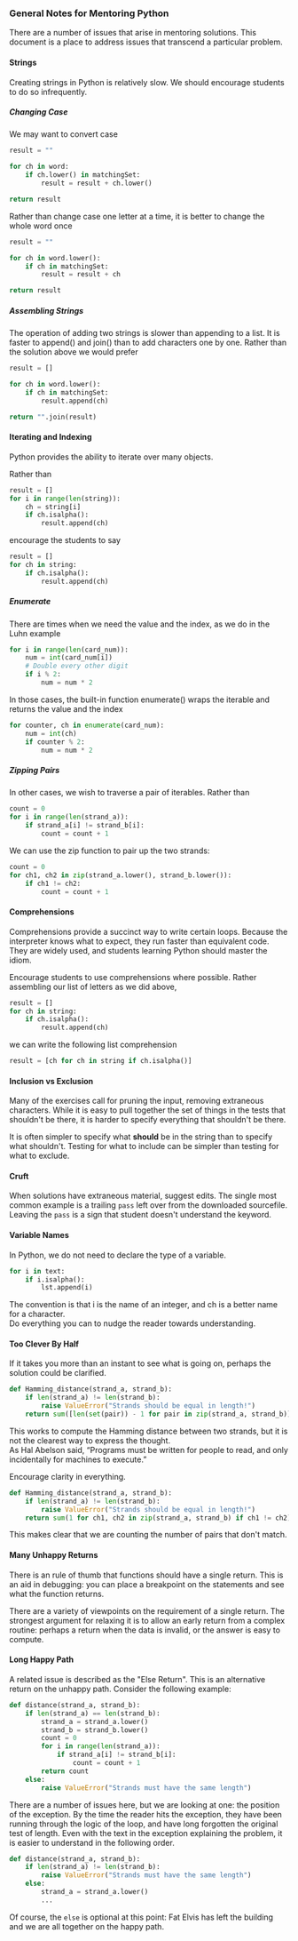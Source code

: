 ### General Notes for Mentoring Python

There are a number of issues that arise in 
mentoring solutions.  This document is a place
to address issues that transcend a particular problem.

#### Strings

Creating strings in Python is relatively slow.
We should encourage students to do so infrequently.

##### Changing Case

We may want to convert case

```python
result = ""

for ch in word:
    if ch.lower() in matchingSet:
        result = result + ch.lower()

return result
```

Rather than change case one letter at a time, it is better
to change the whole word once
        
```python
result = ""

for ch in word.lower():
    if ch in matchingSet:
        result = result + ch

return result
```

##### Assembling Strings

The operation of adding two strings is slower
than appending to a list.  It is faster to 
append() and join() than to add characters one by one.
Rather than the solution above we would prefer

```python
result = []

for ch in word.lower():
    if ch in matchingSet:
        result.append(ch)

return "".join(result)
```

#### Iterating and Indexing

Python provides the ability to iterate over many 
objects.  

Rather than 

```python
result = []
for i in range(len(string)):
    ch = string[i]
    if ch.isalpha():
        result.append(ch)
```

encourage the students to say

```python
result = []
for ch in string:
    if ch.isalpha():
        result.append(ch)
```

##### Enumerate

There are times when we need the value and the index,
as we do in the Luhn example

```python
for i in range(len(card_num)):
    num = int(card_num[i])
    # Double every other digit
    if i % 2:
        num = num * 2
```

In those cases, the built-in function enumerate() wraps the
iterable and returns the value and the index

```python
for counter, ch in enumerate(card_num):
    num = int(ch)
    if counter % 2:
        num = num * 2
```

##### Zipping Pairs

In other cases, we wish to traverse a pair of iterables.
Rather than 

```python
count = 0
for i in range(len(strand_a)):
    if strand_a[i] != strand_b[i]:
        count = count + 1
```

We can use the zip function to pair up the two strands:

```python
count = 0
for ch1, ch2 in zip(strand_a.lower(), strand_b.lower()):
    if ch1 != ch2:
        count = count + 1
```

#### Comprehensions

Comprehensions provide a succinct way to write certain
loops.  Because the interpreter knows what to expect,
they run faster than equivalent code.  They are widely
used, and students learning Python should master the
idiom.

Encourage students to use comprehensions where possible.
Rather assembling our list of letters as we did above,

```python
result = []
for ch in string:
    if ch.isalpha():
        result.append(ch)
```

we can write the following list comprehension

```python
result = [ch for ch in string if ch.isalpha()]
```

#### Inclusion vs Exclusion

Many of the exercises call for pruning the input,
removing extraneous characters.  While it is easy
to pull together the set of things in the tests
that shouldn't be there, it is harder to specify
everything that shouldn't be there.

It is often simpler to specify what **should**
be in the string than to specify what shouldn't.
Testing for what to include can be simpler than 
testing for what to exclude. 

#### Cruft

When solutions have extraneous material, suggest
edits.  The single most common example is a trailing
`pass` left over from the downloaded sourcefile.  
Leaving the `pass` is a sign that student doesn't
understand the keyword.  

#### Variable Names

In Python, we do not need to declare the type of a variable.  

```python
for i in text:
    if i.isalpha():
        lst.append(i)
```

The convention is that i is the name of an integer,
and ch is a better name for a character.  
Do everything you can to nudge the reader towards
understanding.  

#### Too Clever By Half 

If it takes you more than an instant to see what is going on, 
perhaps the solution could be clarified.

```python
def Hamming_distance(strand_a, strand_b):
    if len(strand_a) != len(strand_b):
        raise ValueError("Strands should be equal in length!")
    return sum([len(set(pair)) - 1 for pair in zip(strand_a, strand_b)])
````

This works to compute the Hamming distance between two strands,
but it is not the clearest way to express the thought.  
As Hal Abelson said, 
“Programs must be written for people to read, and 
only incidentally for machines to execute.”

Encourage clarity in everything.  

```python
def Hamming_distance(strand_a, strand_b):
    if len(strand_a) != len(strand_b):
        raise ValueError("Strands should be equal in length!")
    return sum(1 for ch1, ch2 in zip(strand_a, strand_b) if ch1 != ch2)
```

This makes clear that we are counting the number of pairs that don't match.

#### Many Unhappy Returns

There is an rule of thumb that functions should have a single return.
This is an aid in debugging: you can place a breakpoint on the statements
and see what the function returns.

There are a variety of viewpoints on the requirement
of a single return. The strongest argument for
relaxing it is to allow an early return from a
complex routine: perhaps a return when the data
is invalid, or the answer is easy to compute.

#### Long Happy Path

A related issue is described as the "Else Return".
This is an alternative return on the unhappy path. 
Consider the following example:

```python
def distance(strand_a, strand_b):
    if len(strand_a) == len(strand_b):
        strand_a = strand_a.lower()
        strand_b = strand_b.lower()
        count = 0
        for i in range(len(strand_a)):
            if strand_a[i] != strand_b[i]:
                count = count + 1
        return count
    else:
        raise ValueError("Strands must have the same length")
```

There are a number of issues here, but we are looking at one:
the position of the exception. 
By the time the reader hits the exception, they have been running
through the logic of the loop, and have long forgotten the original
test of length.  Even with the text in the exception explaining 
the problem, it is easier to understand in the following order.

```python
def distance(strand_a, strand_b):
    if len(strand_a) != len(strand_b):
        raise ValueError("Strands must have the same length")
    else:
        strand_a = strand_a.lower()
        ...
```

Of course, the `else` is optional at this point: Fat Elvis 
has left the building and we are all together on the happy path.  

